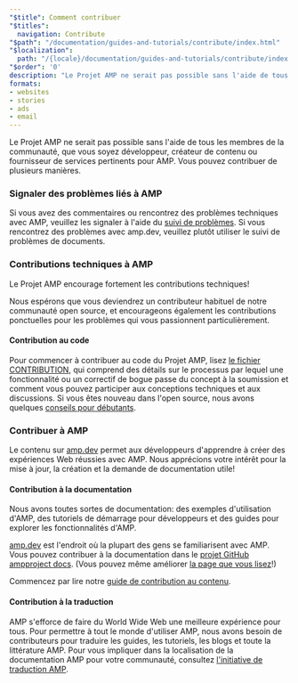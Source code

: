 ```yaml
---
"$title": Comment contribuer
"$titles":
  navigation: Contribute
"$path": "/documentation/guides-and-tutorials/contribute/index.html"
"$localization":
  path: "/{locale}/documentation/guides-and-tutorials/contribute/index.html"
"$order": '0'
description: "Le Projet AMP ne serait pas possible sans l'aide de tous les membres de la communauté, que vous soyez développeur, créateur de contenu ou fournisseur de services pertinents pour AMP."
formats:
- websites
- stories
- ads
- email
---
```


Le Projet AMP ne serait pas possible sans l'aide de tous les membres de la communauté, que vous soyez développeur, créateur de contenu ou fournisseur de services pertinents pour AMP. Vous pouvez contribuer de plusieurs manières.

### Signaler des problèmes liés à AMP

Si vous avez des commentaires ou rencontrez des problèmes techniques avec AMP, veuillez les signaler à l'aide du [suivi de problèmes](https://github.com/ampproject/docs/issues). Si vous rencontrez des problèmes avec <a>amp.dev</a>, veuillez plutôt utiliser le <a>suivi de problèmes de documents</a>.

### Contributions techniques à AMP

Le Projet AMP encourage fortement les contributions techniques!

Nous espérons que vous deviendrez un contributeur habituel de notre communauté open source, et encourageons également les contributions ponctuelles pour les problèmes qui vous passionnent particulièrement.

#### Contribution au code

Pour commencer à contribuer au code du Projet AMP, lisez [le fichier CONTRIBUTION](https://github.com/ampproject/amphtml/blob/master/CONTRIBUTING.md), qui comprend des détails sur le processus par lequel une fonctionnalité ou un correctif de bogue passe du concept à la soumission et comment vous pouvez participer aux conceptions techniques et aux discussions. Si vous êtes nouveau dans l'open source, nous avons quelques [conseils pour débutants](https://github.com/ampproject/amphtml/blob/master/CONTRIBUTING.md#contributing-code).

### Contribuer à AMP

Le contenu sur [amp.dev](https://amp.dev) permet aux développeurs d'apprendre à créer des expériences Web réussies avec AMP. Nous apprécions votre intérêt pour la mise à jour, la création et la demande de documentation utile!

#### Contribution à la documentation

Nous avons toutes sortes de documentation: des exemples d'utilisation d'AMP, des tutoriels de démarrage pour développeurs et des guides pour explorer les fonctionnalités d'AMP.

[amp.dev](https://amp.dev) est l'endroit où la plupart des gens se familiarisent avec AMP. Vous pouvez contribuer à la documentation dans le [projet GitHub ampproject docs](https://github.com/ampproject/docs). (Vous pouvez même améliorer [la page que vous lisez](https://github.com/ampproject/docs/blob/master/content/docs/contribute/contribute.md)!)

Commencez par lire notre [guide de contribution au contenu](contribute-documentation/index.md?format=websites).

#### Contribution à la traduction

AMP s'efforce de faire du World Wide Web une meilleure expérience pour tous. Pour permettre à tout le monde d'utiliser AMP, nous avons besoin de contributeurs pour traduire les guides, les tutoriels, les blogs et toute la littérature AMP. Pour vous impliquer dans la localisation de la documentation AMP pour votre communauté, consultez [l'initiative de traduction AMP](https://github.com/ampproject/docs/blob/master/TRANSLATIONS.md).
